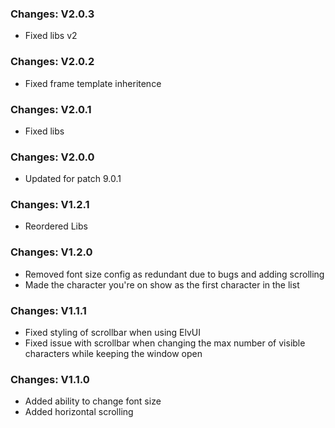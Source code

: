 ### Changes: V2.0.3
- Fixed libs v2

### Changes: V2.0.2
- Fixed frame template inheritence

### Changes: V2.0.1
- Fixed libs

### Changes: V2.0.0
- Updated for patch 9.0.1

### Changes: V1.2.1
- Reordered Libs

### Changes: V1.2.0
- Removed font size config as redundant due to bugs and adding scrolling
- Made the character you're on show as the first character in the list

### Changes: V1.1.1
- Fixed styling of scrollbar when using ElvUI
- Fixed issue with scrollbar when changing the max number of visible characters while keeping the window open

### Changes: V1.1.0
- Added ability to change font size
- Added horizontal scrolling